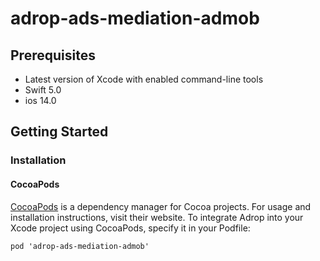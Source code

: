 adrop-ads-mediation-admob
==


Prerequisites
-------------
- Latest version of Xcode with enabled command-line tools
- Swift 5.0
- ios 14.0


Getting Started
----

### Installation

#### CocoaPods
[CocoaPods](https://cocoapods.org) is a dependency manager for Cocoa projects. For usage and installation instructions, visit their website.
To integrate Adrop into your Xcode project using CocoaPods, specify it in your Podfile:

```
pod 'adrop-ads-mediation-admob'
```
